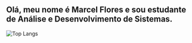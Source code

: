 ## Olá, meu nome é Marcel Flores e sou estudante de Análise e Desenvolvimento de Sistemas.

 ![Top Langs](https://github-readme-stats.vercel.app/api/top-langs/?username=marcelflrs&theme=aura&layout=compact)




